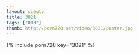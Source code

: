 ```yaml
--- 
layout: sieutv
title: 3021
tags: ["003"]
thumb: http://porn720.net/video/3021/poster.jpg
---
```

{% include porn720 key="3021" %} 
